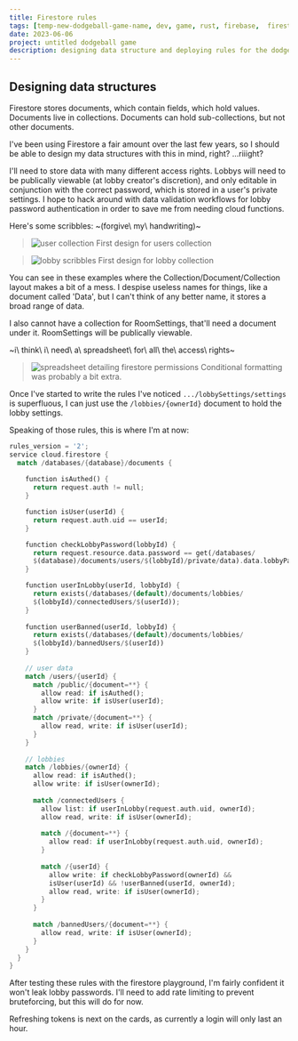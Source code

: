 ```yaml
---
title: Firestore rules
tags: [temp-new-dodgeball-game-name, dev, game, rust, firebase,  firestore, rules, data]
date: 2023-06-06
project: untitled dodgeball game
description: designing data structure and deploying rules for the dodgeball game's backend
---
```


## Designing data structures

Firestore stores documents, which contain fields, which hold values. Documents live in collections. Documents can hold sub-collections, but not other documents.

I've been using Firestore a fair amount over the last few years, so I should be able to design my data structures with this in mind, right? ...riiight?

I'll need to store data with many different access rights. Lobbys will need to be publically viewable (at lobby creator's discretion), and only editable in conjunction with the correct password, which is stored in a user's private settings. I hope to hack around with data validation workflows for lobby password authentication in order to save me from needing cloud functions.


Here's some scribbles: ~(forgive\ my\ handwriting)~

> ![user collection](/blog/img/dodgeball/users_collection.png)
> First design for users collection

> ![lobby scribbles](/blog/img/dodgeball/lobby_scribbles.png)
> First design for lobby collection

You can see in these examples where the Collection/Document/Collection layout makes a bit of a mess. I despise useless names for things, like a document called 'Data', but I can't think of any better name, it stores a broad range of data.

I also cannot have a collection for RoomSettings, that'll need a document under it. RoomSettings will be publically viewable.

~i\ think\ i\ need\ a\ spreadsheet\ for\ all\ the\ access\ rights~

>![spreadsheet detailing firestore permissions](/blog/img/dodgeball/firestore_permissions.png)
>Conditional formatting was probably a bit extra.

Once I've started to write the rules I've noticed `.../lobbySettings/settings` is superfluous, I can just use the `/lobbies/{ownerId}` document to hold the lobby settings.

Speaking of those rules, this is where I'm at now:

```rs
rules_version = '2';
service cloud.firestore {
  match /databases/{database}/documents {
  
    function isAuthed() {
      return request.auth != null;
    }

    function isUser(userId) {
      return request.auth.uid == userId;
    }

    function checkLobbyPassword(lobbyId) {
      return request.resource.data.password == get(/databases/
      $(database)/documents/users/$(lobbyId)/private/data).data.lobbyPassword;
    }

    function userInLobby(userId, lobbyId) {
      return exists(/databases/(default)/documents/lobbies/
      $(lobbyId)/connectedUsers/$(userId));
    }
    
    function userBanned(userId, lobbyId) {
      return exists(/databases/(default)/documents/lobbies/
      $(lobbyId)/bannedUsers/$(userId))
    }
    
    // user data
    match /users/{userId} {
      match /public/{document=**} {
      	allow read: if isAuthed();
        allow write: if isUser(userId);
      }
      match /private/{document=**} {
      	allow read, write: if isUser(userId);
      }
    }
    
    // lobbies
    match /lobbies/{ownerId} {
      allow read: if isAuthed();
      allow write: if isUser(ownerId);
      
      match /connectedUsers {
      	allow list: if userInLobby(request.auth.uid, ownerId);
        allow read, write: if isUser(ownerId);
        
        match /{document=**} {
          allow read: if userInLobby(request.auth.uid, ownerId);
        }
        
        match /{userId} {
          allow write: if checkLobbyPassword(ownerId) && 
          isUser(userId) && !userBanned(userId, ownerId);
          allow read, write: if isUser(ownerId);
        }
      }
      
      match /bannedUsers/{document=**} {
      	allow read, write: if isUser(ownerId);
      }
    }
  }
}
```

After testing these rules with the firestore playground, I'm fairly confident it won't leak lobby passwords. I'll need to add rate limiting to prevent bruteforcing, but this will do for now.

Refreshing tokens is next on the cards, as currently a login will only last an hour.